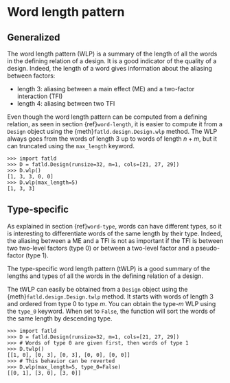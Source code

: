 # Word length pattern

## Generalized

The word length pattern (WLP) is a summary of the length of all the words in the defining relation of a design.
It is a good indicator of the quality of a design.
Indeed, the length of a word gives information about the aliasing between factors:

- length 3: aliasing between a main effect (ME) and a two-factor interaction (TFI)
- length 4: aliasing between two TFI

Even though the word length pattern can be computed from a defining relation, as seen in section {ref}`word-length`, it is easier to compute it from a ``Design`` object using the {meth}`fatld.design.Design.wlp` method.
The WLP always goes from the words of length 3 up to words of length $n+m$, but it can truncated using the `max_length` keyword.

```{code-block} python
>>> import fatld
>>> D = fatld.Design(runsize=32, m=1, cols=[21, 27, 29])
>>> D.wlp()
[1, 3, 3, 0, 0]
>>> D.wlp(max_length=5)
[1, 3, 3]
```

## Type-specific

As explained in section {ref}`word-type`, words can have different types, so it is interesting to differentiate words of the same length by their type.
Indeed, the aliasing between a ME and a TFI is not as important if the TFI is between two two-level factors (type 0) or between a two-level factor and a pseudo-factor (type 1).

The type-specific word length pattern (tWLP) is a good summary of the lengths and types of all the words in the defining relation of a design.

The tWLP can easily be obtained from a ``Design`` object using the {meth}`fatld.design.Design.twlp` method.
It starts with words of length 3 and ordered from type 0 to type $m$.
You can obtain the type-$m$ WLP using the `type_0` keyword.
When set to `False`, the function will sort the words of the same length by descending type.

```{code-block} python
>>> import fatld
>>> D = fatld.Design(runsize=32, m=1, cols=[21, 27, 29])
>>> # Words of type 0 are given first, then words of type 1
>>> D.twlp()
[[1, 0], [0, 3], [0, 3], [0, 0], [0, 0]]
>>> # This behavior can be reverted
>>> D.wlp(max_length=5, type_0=False)
[[0, 1], [3, 0], [3, 0]]
```
